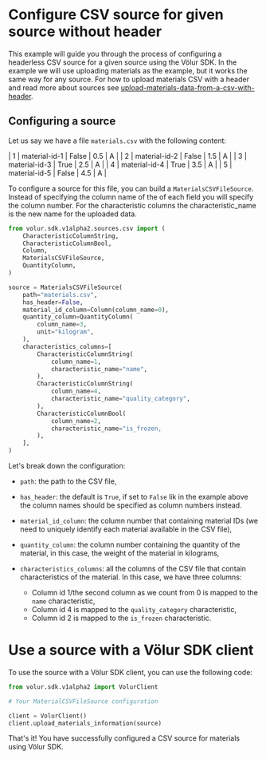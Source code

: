 # Configure CSV source for given source without header

This example will guide you through the process of configuring a headerless CSV source for a given source using the Völur SDK.
In the example we will use uploading materials as the example, but it works the same way for any source. For how to upload
materials CSV with a header and read more about sources see [upload-materials-data-from-a-csv-with-header][materials-doc].

[materials-doc]: upload-materials-data-from-a-csv-with-header.md

## Configuring a source

Let us say we have a file `materials.csv` with the following content:

| 1 | material-id-1 | False     | 0.5    | A |
| 2 | material-id-2 | False     | 1.5    | A |
| 3 | material-id-3 | True      | 2.5    | A |
| 4 | material-id-4 | True      | 3.5    | A |
| 5 | material-id-5 | False     | 4.5    | A |

To configure a source for this file, you can build a `MaterialsCSVFileSource`.
Instead of specifying the column name of the of each field you will specify the column number.
For the characteristic columns the characteristic_name is the new name for the uploaded data.

```python linenums="1"
from volur.sdk.v1alpha2.sources.csv import (
    CharacteristicColumnString,
    CharacteristicColumnBool,
    Column,
    MaterialsCSVFileSource,
    QuantityColumn,
)

source = MaterialsCSVFileSource(
    path="materials.csv",
    has_header=False,
    material_id_column=Column(column_name=0),
    quantity_column=QuantityColumn(
        column_name=3,
        unit="kilogram",
    ),
    characteristics_columns=[
        CharacteristicColumnString(
            column_name=1,
            characteristic_name="name",
        ),
        CharacteristicColumnString(
            column_name=4,
            characteristic_name="quality_category",
        ),
        CharacteristicColumnBool(
            column_name=2,
            characteristic_name="is_frozen,
        ),
    ],
)
```

Let's break down the configuration:

- `path`: the path to the CSV file,
- `has_header`: the default is `True`, if set to `False` lik in the example above the
  column names should be specified as column numbers instead.
- `material_id_column`: the column number that containing material IDs (we need to
   uniquely identify each material available in the CSV file),
- `quantity_column`: the column number containing the quantity of the material,
  in this case, the weight of the material in kilograms,
- `characteristics_columns`: all the columns of the CSV file that contain
  characteristics of the material. In this case, we have three columns:

    - Column id 1/the second column as we count from 0 is mapped to the `name` characteristic,
    - Column id 4 is mapped to the `quality_category` characteristic,
    - Column id 2 is mapped to the `is_frozen` characteristic.

# Use a source with a Völur SDK client

To use the source with a Völur SDK client, you can use the following code:

```python linenums="1"
from volur.sdk.v1alpha2 import VolurClient

# Your MaterialCSVFileSource configuration

client = VolurClient()
client.upload_materials_information(source)
```

That's it! You have successfully configured a CSV source for materials using Völur SDK.
